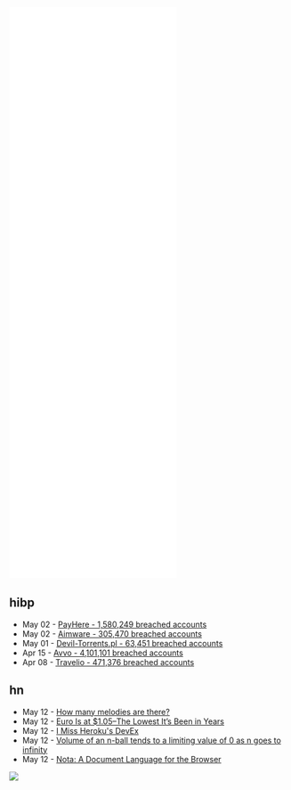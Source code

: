 ![Metrics](https://raw.githubusercontent.com/phixion/phixion/master/metrics.svg)

## hibp

<!--
for https://github.com/phixion/phixion/blob/main/.github/workflows/feeds.yml
-->
<!--START_SECTION:haveibeenpwnd-->
- May 02 - [PayHere - 1,580,249 breached accounts](https://haveibeenpwned.com/PwnedWebsites#PayHere)
- May 02 - [Aimware - 305,470 breached accounts](https://haveibeenpwned.com/PwnedWebsites#Aimware)
- May 01 - [Devil-Torrents.pl - 63,451 breached accounts](https://haveibeenpwned.com/PwnedWebsites#DevilTorrents)
- Apr 15 - [Avvo - 4,101,101 breached accounts](https://haveibeenpwned.com/PwnedWebsites#Avvo)
- Apr 08 - [Travelio - 471,376 breached accounts](https://haveibeenpwned.com/PwnedWebsites#Travelio)
<!--END_SECTION:haveibeenpwnd-->

## hn

<!--
for https://github.com/phixion/phixion/blob/main/.github/workflows/feeds.yml
-->
<!--START_SECTION:hn-->
- May 12 - [How many melodies are there?](https://plus.maths.org/content/how-many-melodies-are-there)
- May 12 - [Euro Is at $1.05–The Lowest It’s Been in Years](https://www.afar.com/magazine/the-dollar-and-euro-are-almost-equal-right-now)
- May 12 - [I Miss Heroku's DevEx](https://christine.website/blog/heroku-devex-2022-05-12)
- May 12 - [Volume of an n-ball tends to a limiting value of 0 as n goes to infinity](https://en.wikipedia.org/wiki/Volume_of_an_n-ball)
- May 12 - [Nota: A Document Language for the Browser](https://nota-lang.org/)
<!--END_SECTION:hn-->

<!--
for https://yhype.me
-->
![](https://hit.yhype.me/github/profile?user_id=13013670)
